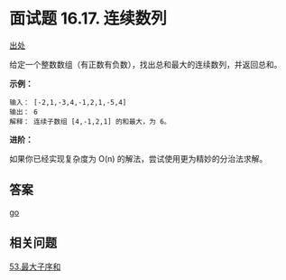 # 面试题 16.17. 连续数列
[出处](https://leetcode-cn.com/problems/contiguous-sequence-lcci/)  

给定一个整数数组（有正数有负数），找出总和最大的连续数列，并返回总和。  

**示例：**  
```text 
输入： [-2,1,-3,4,-1,2,1,-5,4]
输出： 6
解释： 连续子数组 [4,-1,2,1] 的和最大，为 6。
```
**进阶：**

如果你已经实现复杂度为 O(n) 的解法，尝试使用更为精妙的分治法求解。


## 答案
[go](../leecode/contiguous-sequence-lcci.md)

## 相关问题
[53.最大子序和](./0053.md)
